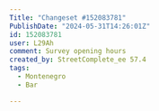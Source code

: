 ```yaml
---
Title: "Changeset #152083781"
PublishDate: "2024-05-31T14:26:01Z"
id: 152083781
user: L29Ah
comment: Survey opening hours
created_by: StreetComplete_ee 57.4
tags:
  - Montenegro
  - Bar

---
```

